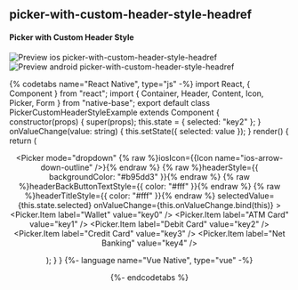 ## picker-with-custom-header-style-headref
#### Picker with Custom Header Style

![Preview ios picker-with-custom-header-style-headref](https://github.com/GeekyAnts/NativeBase-KitchenSink/raw/v2.6.1/screenshots/ios/picker-custom-header-style.gif)
![Preview android picker-with-custom-header-style-headref](https://github.com/GeekyAnts/NativeBase-KitchenSink/raw/v2.6.1/screenshots/android/picker.gif)

{% codetabs name="React Native", type="js" -%}
import React, { Component } from "react";
import { Container, Header, Content, Icon, Picker, Form } from "native-base";
export default class PickerCustomHeaderStyleExample extends Component {
  constructor(props) {
    super(props);
    this.state = {
      selected: "key2"
    };
  }
  onValueChange(value: string) {
    this.setState({
      selected: value
    });
  }
  render() {
    return (
      <Container>
        <Header />
        <Content>
          <Form>
            <Picker
              mode="dropdown"
              {% raw %}iosIcon={{Icon name="ios-arrow-down-outline" />}{% endraw %}
              {% raw %}headerStyle={{ backgroundColor: "#b95dd3" }}{% endraw %}
              {% raw %}headerBackButtonTextStyle={{ color: "#fff" }}{% endraw %}
              {% raw %}headerTitleStyle={{ color: "#fff" }}{% endraw %}
              selectedValue={this.state.selected}
              onValueChange={this.onValueChange.bind(this)}
            >
              <Picker.Item label="Wallet" value="key0" />
              <Picker.Item label="ATM Card" value="key1" />
              <Picker.Item label="Debit Card" value="key2" />
              <Picker.Item label="Credit Card" value="key3" />
              <Picker.Item label="Net Banking" value="key4" />
            </Picker>
          </Form>
        </Content>
      </Container>
    );
  }
}
{%- language name="Vue Native", type="vue" -%}
<template>
  <nb-container>
    <nb-header />
    <nb-content>
      <nb-form>
        <nb-picker
          mode="dropdown"
          :iosIcon="getIosIcon()"
          :headerStyle="{ backgroundColor: '#b95dd3' }"
          :headerBackButtonTextStyle="{ color: '#fff' }"
          :headerTitleStyle="{ color: '#fff' }"
          :selectedValue="selected"
          :onValueChange="onValueChange"
        >
          <item label="Wallet" value="key0" />
          <item label="ATM Card" value="key1" />
          <item label="Debit Card" value="key2" />
          <item label="Credit Card" value="key3" />
          <item label="Net Banking" value="key4" />
        </nb-picker>
      </nb-form>
    </nb-content>
  </nb-container>
</template>
<script>
import React from "react";
import { Picker, Icon } from "native-base";
export default {
  components: { Item: Picker.Item },
  data: function() {
    return {
      selected: "key1"
    };
  },
  methods: {
    onValueChange: function(value) {
      this.selected = value;
    },
    getIosIcon: function() {
      return <Icon name="ios-arrow-down-outline" />;
    },
  }
};
</script>
{%- endcodetabs %}
<br />
